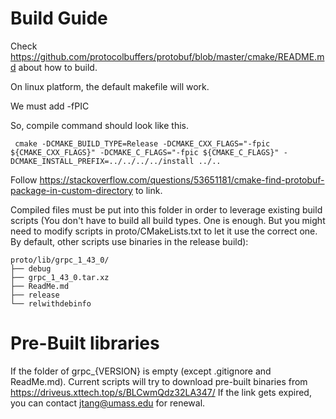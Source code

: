 # Build Guide

Check https://github.com/protocolbuffers/protobuf/blob/master/cmake/README.md about how to build.

On linux platform, the default makefile will work.

We must add -fPIC

So, compile command should look like this.

```
 cmake -DCMAKE_BUILD_TYPE=Release -DCMAKE_CXX_FLAGS="-fpic ${CMAKE_CXX_FLAGS}" -DCMAKE_C_FLAGS="-fpic ${CMAKE_C_FLAGS}" -DCMAKE_INSTALL_PREFIX=../../../../install ../..
```

Follow https://stackoverflow.com/questions/53651181/cmake-find-protobuf-package-in-custom-directory to link.

Compiled files must be put into this folder in order to leverage existing build scripts (You don't have to build all build types. One is enough. But you might need to modify scripts in proto/CMakeLists.txt to let it use the correct one. By default, other scripts use binaries in the release build):
```
proto/lib/grpc_1_43_0/
├── debug
├── grpc_1_43_0.tar.xz
├── ReadMe.md
├── release
└── relwithdebinfo

```

# Pre-Built libraries

If the folder of grpc_{VERSION} is empty (except .gitignore and ReadMe.md). Current scripts will try to download pre-built binaries from https://driveus.xttech.top/s/BLCwmQdz32LA347/
If the link gets expired, you can contact jtang@umass.edu for renewal.